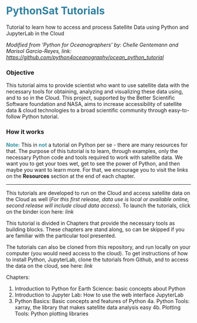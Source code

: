# <font color=#31809f>PythonSat Tutorials</font>
Tutorial to learn how to access and process Satellite Data using Python and JupyterLab in the Cloud

_Modified from 'Python for Oceanographers' by: Chelle Gentemann and Marisol Garcia-Reyes, link: https://github.com/python4oceanography/ocean_python_tutorial_

### Objective
This tutorial aims to provide scientist who want to use satellite data with the necessary tools for obtaining, analyzing and visualizing these data using, and to so in the Cloud. This project, supported by the Better Scientific Software foundation and NASA, aims to increase accessibility of satellite data & cloud technologies to a broad scientific community through easy-to-follow Python tutorial.

### How it works 
<font color=#31909f>__Note:__</font> This in <font color=#31909f>__not__</font> a tutorial on Python per se - there are many resources for that. The purpose of this tutorial is to learn, through examples, only the necessary Python code and tools required to work with satellite data. We want you to get your toes wet, get to see the power of Python, and then maybe you want to learn more. For that, we encourage you to visit the links on the __Resources__ section at the end of each chapter. 

***
This tutorials are developed to run on the Cloud and access satellite data on the Cloud as well (_For this first release, data use is local or available online, second release will include cloud data access_). To launch the tutorials, click on the binder icon here: _link_


This tutorial is divided in Chapters that provide the necessary tools as building blocks. These chapters are stand along, so can be skipped if you are familiar with the particular tool presented. 

The tutorials can also be cloned from this repository, and run locally on your computer (you would need access to the cloud). To get instructions of how to install Python, JupyterLab, clone the tutorials from Github, and to access the data on the cloud, see here: _link_


Chapters:
1.	Introduction to Python for Earth Science: basic concepts about Python
2.	Introduction to Jupyter Lab: How to use the web interface JupyterLab
3.	Python Basics: Basic concepts and features of Python
4a.	Python Tools: xarray, the library that makes satellite data analysis easy
4b.	Plotting Tools: Python plotting libraries

